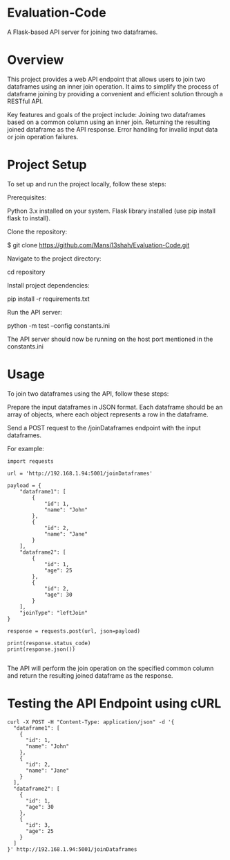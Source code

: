 # Evaluation-Code
A Flask-based API server for joining two dataframes.
# Overview
This project provides a web API endpoint that allows users to join two dataframes using an inner join operation. It aims to simplify the process of dataframe joining by providing a convenient and efficient solution through a RESTful API.

Key features and goals of the project include:
Joining two dataframes based on a common column using an inner join.
Returning the resulting joined dataframe as the API response.
Error handling for invalid input data or join operation failures.
# Project Setup
To set up and run the project locally, follow these steps:

Prerequisites:

Python 3.x installed on your system.
Flask library installed (use pip install flask to install).

Clone the repository:

$ git clone https://github.com/Mansi13shah/Evaluation-Code.git

Navigate to the project directory:

cd repository

Install project dependencies:

pip install -r requirements.txt

Run the API server:

python -m test –config constants.ini

The API server should now be running on the host port mentioned in the constants.ini

# Usage
To join two dataframes using the API, follow these steps:

Prepare the input dataframes in JSON format. Each dataframe should be an array of objects, where each object represents a row in the dataframe.

Send a POST request to the /joinDataframes endpoint with the input dataframes. 

For example:

```
import requests

url = 'http://192.168.1.94:5001/joinDataframes'

payload = {
    "dataframe1": [
        {
            "id": 1,
            "name": "John"
        },
        {
            "id": 2,
            "name": "Jane"
        }
    ],
    "dataframe2": [
        {
            "id": 1,
            "age": 25
        },
        {
            "id": 2,
            "age": 30
        }
    ],
    "joinType": "leftJoin"
}

response = requests.post(url, json=payload)

print(response.status_code)
print(response.json())


```

The API will perform the join operation on the specified common column and return the resulting joined dataframe as the response.

# Testing the API Endpoint using cURL
```
curl -X POST -H "Content-Type: application/json" -d '{
  "dataframe1": [
    {
      "id": 1,
      "name": "John"
    },
    {
      "id": 2,
      "name": "Jane"
    }
  ],
  "dataframe2": [
    {
      "id": 1,
      "age": 30
    },
    {
      "id": 3,
      "age": 25
    }
  ]
}' http://192.168.1.94:5001/joinDataframes
```



